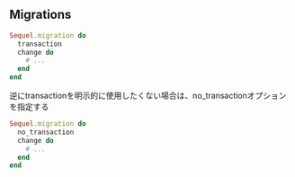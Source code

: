 ## Migrations

```ruby
Sequel.migration do
  transaction
  change do
    # ...
  end
end
```

逆にtransactionを明示的に使用したくない場合は、no_transactionオプションを指定する

```ruby
Sequel.migration do
  no_transaction
  change do
    # ...
  end
end
```
